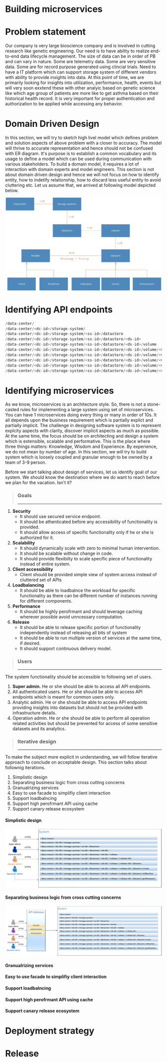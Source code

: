 # Building microservices

# Problem statement

Our company is very large bioscience company and is involved in cutting research like genetic engineering.
Our need is to have ability to realize end-to-end data lifecycle management. The size of data can be in order 
of PB and can vary in nature. Some are telemetry data. Some are very sensitive data. Some are for record
purpose generated using clincial trials. Need to have a IT platform which can support storage system of 
different vendors with ability to provide insights into data. At this point of time, we are primarily looking 
for insights into utilization, performance, health, events but will very soon exxtend these with other 
analyic based on genetic science like which age group of patients are more like to get asthma based on their
historical health record. It is very important for proper authentication and authorization to be applied 
while accessing any behavior.


# Domain Driven Design

In this section, we will try to sketch high livel model which defines problem and solution aspects of above
problem with a closer to accuracy. The model will thrive to accurate representation and hence should not be 
confused with ER diagram. It's purpose is to establish a common vocabulary and its usage to define a model
which can be used during communication with various stakeholders.  To build a domain model, it requires a 
lot of interaction with domain experts and model engineers. This section is not about domain driven design
and hence we will not focus on how to identify entity, how to indetify relationship, how to discard less 
useful entity to avoid cluttering etc. Let us assume that, we arrived at following model depicted below.

![Domain model](/micro-services/images/genetic-domain.jpg)


# Identifying API endpoints

```go
/data-center/
/data-center/<dc-id>/storage-system/
/data-center/<dc-id>/storage-system/<ss-id>/datastore
/data-center/<dc-id>/storage-system/<ss-id>/datastore/<ds-id>
/data-center/<dc-id>/storage-system/<ss-id>/datastore/<ds-id>/volume
/data-center/<dc-id>/storage-system/<ss-id>/datastore/<ds-id>/volume/<volume-id>
/data-center/<dc-id>/storage-system/<ss-id>/datastore/<ds-id>/volume/<volume-id>/datasets
/data-center/<dc-id>/storage-system/<ss-id>/datastore/<ds-id>/volume/<volume-id>/datasets/utilization
/data-center/<dc-id>/storage-system/<ss-id>/datastore/<ds-id>/volume/<volume-id>/datasets/events
/data-center/<dc-id>/storage-system/<ss-id>/datastore/<ds-id>/volume/<volume-id>/datasets/performance
```

# Identifying microservices

As we know, microservices is an architecture style. So, there is not a stone-casted rules for implementing a 
large system using set of microservices. You can have 1 microservices doing every thing or many in order of 10s.
It all depends upon the business requirement which is partially explict and partially implicit. The challenge in 
designing software system is to represent explcity aspects with clarity, discover implicit aspects as much as 
possible. At the same time, the focus should be on architecting and design a system which is extensible, scalable
and performative. This is the place where three things matters: Knowledge, Wisdom and Experience. By experience,
we do not mean by number of age. In this section, we will try to build system which is loosely coupled and granular
enough to be owned by a team of 3-9 person.

Before we start talking about design of services, let us identify goal of our system. We should know the destination 
where we do want to reach before we plan for the vacation. Isn't it? 

> ### Goals
> ----------------------------------------------------------------------------------------------------------------------------

1. **Security**
     * It should use secured service endpoint.
     * It should be athenticated before any accessibility of functionality is provided.
     * It should allow access of specific functionality only if he or she is authorized for it.
2. **Scalability**
     * It should dynamically scale with zero to minimal human intervention.
     * It should be scalable without change in code.
     * It should provide flexibilty to scale specific piece of functionality instead of entire system.     
3. **Client accessibility**
     * Client should be provided simple view of system access instead of cluttered set of APIs
4. **Loadbalancing**		
     * It should be able to loadbalnce the workload for specific functionality as there can be different number of instances 
       running for different components.
5. **Performance**
     * It should be highly perofrmant and should leverage caching wherever possible avoid unncessary computation.
6. **Release**		
     * It should be able to release specific portion of functionality independently instead of releasing all bits of system
     * It should be able to run multiple version of services at the same time, if desired.
     * It should support continuous delivery model.

> ### Users
> ----------------------------------------------------------------------------------------------------------------------------

The system functionality should be accessible to following set of users.

1. **Super admin.** He or she should be able to access all API endpoints.
2. All authenticated users. He or she should be able to access API endpoints which is meant for common users only.
3. Analytic admin. He or she should be able to access API endpoints providing insights into datasets but should 
   not be provided with infrastructure details.
4. Operation admin. He or she should be able to perform all operation related activities but should be prevented for 
   access of some sensitive datasets and its analytics.


> ### Iterative design 
> ----------------------------------------------------------------------------------------------------------------------------

To make the subject more explicit in understanding, we will follow iterative approach to conclude on acceptable design. This 
section talks about follownig iterations.

1. Simplistic design
2. Separating business logic from cross cutting concerns 
3. Granualrizing services 
4. Easy to use facade to simplifiy client interaction
5. Support loadbalncing
6. Support high perofrmant API using cache
7. Support canary release ecosystem

#### Simplistic design

![Simplistic design](/micro-services/images/genetic-service-design-1.jpg)

#### Separating business logic from cross cutting concerns 

![Seperating cross cutting concenrs](/micro-services/images/genetic-service-design-2.jpg)


#### Granualrizing services 
#### Easy to use facade to simplifiy client interaction
#### Support loadbalncing
#### Support high perofrmant API using cache
#### Support canary release ecosystem


# Deployment strategy


# Release 

